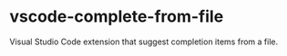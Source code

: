 # vscode-complete-from-file
Visual Studio Code extension that suggest completion items from a file.
